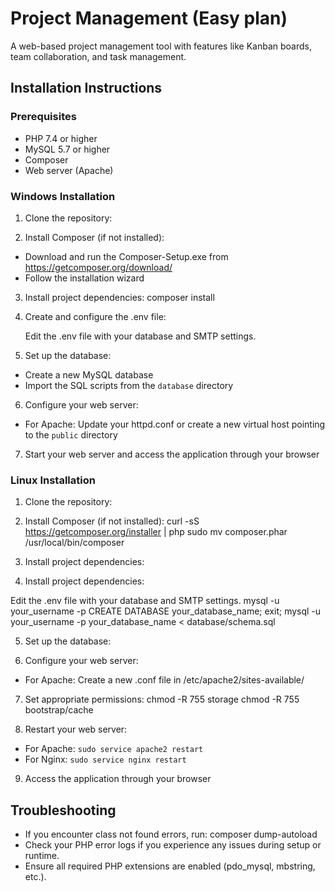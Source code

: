 # Project Management (Easy plan)

A web-based project management tool with features like Kanban boards, team collaboration, and task management.

## Installation Instructions

### Prerequisites

- PHP 7.4 or higher
- MySQL 5.7 or higher
- Composer
- Web server (Apache)

### Windows Installation

1. Clone the repository:
  
2. Install Composer (if not installed):
- Download and run the Composer-Setup.exe from https://getcomposer.org/download/
- Follow the installation wizard

3. Install project dependencies:  composer install
4. Create and configure the .env file:

   Edit the .env file with your database and SMTP settings.

5. Set up the database:
- Create a new MySQL database
- Import the SQL scripts from the `database` directory

6. Configure your web server:
- For Apache: Update your httpd.conf or create a new virtual host pointing to the `public` directory

7. Start your web server and access the application through your browser

   

### Linux Installation

1. Clone the repository:

2. Install Composer (if not installed):
   curl -sS https://getcomposer.org/installer | php
   sudo mv composer.phar /usr/local/bin/composer
3. Install project dependencies:
   
4. Install project dependencies:

  Edit the .env file with your database and SMTP settings.
  mysql -u your_username -p
   CREATE DATABASE your_database_name;
   exit;
   mysql -u your_username -p your_database_name < database/schema.sql


5. Set up the database:

   
6. Configure your web server:
- For Apache: Create a new .conf file in /etc/apache2/sites-available/

7. Set appropriate permissions:
    chmod -R 755 storage
   chmod -R 755 bootstrap/cache
   
8. Restart your web server:
- For Apache: `sudo service apache2 restart`
- For Nginx: `sudo service nginx restart`

9. Access the application through your browser

## Troubleshooting

- If you encounter class not found errors, run:
   composer dump-autoload
- Check your PHP error logs if you experience any issues during setup or runtime.
- Ensure all required PHP extensions are enabled (pdo_mysql, mbstring, etc.).

